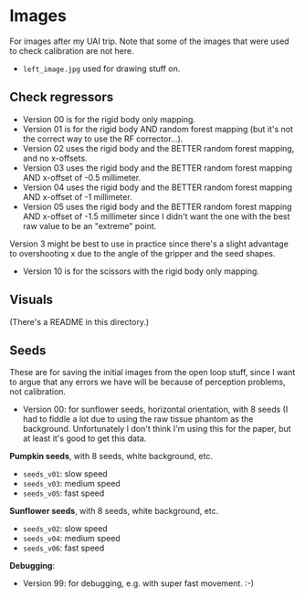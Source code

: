 # Images

For images after my UAI trip. Note that some of the images that were used to check calibration are not here.

- `left_image.jpg` used for drawing stuff on.

## Check regressors

- Version 00 is for the rigid body only mapping.
- Version 01 is for the rigid body AND random forest mapping (but it's not the correct way to use the RF corrector...).
- Version 02 uses the rigid body and the BETTER random forest mapping, and no x-offsets.
- Version 03 uses the rigid body and the BETTER random forest mapping AND x-offset of -0.5 millimeter.
- Version 04 uses the rigid body and the BETTER random forest mapping AND x-offset of -1 millimeter.
- Version 05 uses the rigid body and the BETTER random forest mapping AND x-offset of -1.5 millimeter since I didn't want the one with the best raw value to be an "extreme" point.

Version 3 might be best to use in practice since there's a slight advantage to overshooting x due to the angle of the gripper and the seed shapes.

- Version 10 is for the scissors with the rigid body only mapping.

## Visuals

(There's a README in this directory.)

## Seeds

These are for saving the initial images from the open loop stuff, since I want to argue that any errors we have will be because of perception problems, not calibration.

- Version 00: for sunflower seeds, horizontal orientation, with 8 seeds (I had to fiddle a lot due to using the raw tissue phantom as the background. Unfortunately I don't think I'm using this for the paper, but at least it's good to get this data.

**Pumpkin seeds**, with 8 seeds, white background, etc.

- `seeds_v01`: slow speed
- `seeds_v03`: medium speed
- `seeds_v05`: fast speed

**Sunflower seeds**, with 8 seeds, white background, etc.

- `seeds_v02`: slow speed
- `seeds_v04`: medium speed
- `seeds_v06`: fast speed

**Debugging**:

- Version 99: for debugging, e.g. with super fast movement. :-)
